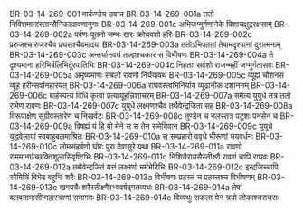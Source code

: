 BR-03-14-269-001	मार्कण्डेय उवाच
BR-03-14-269-001a	ततो निविशमानांस्तान्सैनिकान्रावणानुगाः
BR-03-14-269-001c	अभिजग्मुर्गणानेके पिशाचक्षुद्ररक्षसाम्
BR-03-14-269-002a	पर्वणः पूतनो जम्भः खरः क्रोधवशो हरिः
BR-03-14-269-002c	प्ररुजश्चारुजश्चैव प्रघसश्चैवमादयः
BR-03-14-269-003a	ततोऽभिपततां तेषामदृश्यानां दुरात्मनाम्
BR-03-14-269-003c	अन्तर्धानवधं तज्ज्ञश्चकार स विभीषणः
BR-03-14-269-004a	ते दृश्यमाना हरिभिर्बलिभिर्दूरपातिभिः
BR-03-14-269-004c	निहताः सर्वशो राजन्महीं जग्मुर्गतासवः
BR-03-14-269-005a	अमृष्यमाणः सबलो रावणो निर्ययावथ
BR-03-14-269-005c	व्यूह्य चौशनसं व्यूहं हरीन्सर्वानहारयत्
BR-03-14-269-006a	राघवस्त्वभिनिर्याय व्यूढानीकं दशाननम्
BR-03-14-269-006c	बार्हस्पत्यं विधिं कृत्वा प्रत्यव्यूहन्निशाचरम्
BR-03-14-269-007a	समेत्य युयुधे तत्र ततो रामेण रावणः
BR-03-14-269-007c	युयुधे लक्ष्मणश्चैव तथैवेन्द्रजिता सह
BR-03-14-269-008a	विरूपाक्षेण सुग्रीवस्तारेण च निखर्वटः
BR-03-14-269-008c	तुण्डेन च नलस्तत्र पटुशः पनसेन च
BR-03-14-269-009a	विषह्यं यं हि यो मेने स स तेन समेयिवान्
BR-03-14-269-009c	युयुधे युद्धवेलायां स्वबाहुबलमाश्रितः
BR-03-14-269-010a	स सम्प्रहारो ववृधे भीरूणां भयवर्धनः
BR-03-14-269-010c	लोमसंहर्षणो घोरः पुरा देवासुरे यथा
BR-03-14-269-011a	रावणो राममानर्छच्छक्तिशूलासिवृष्टिभिः
BR-03-14-269-011c	निशितैरायसैस्तीक्ष्णै रावणं चापि राघवः
BR-03-14-269-012a	तथैवेन्द्रजितं यत्तं लक्ष्मणो मर्मभेदिभिः
BR-03-14-269-012c	इन्द्रजिच्चापि सौमित्रिं बिभेद बहुभिः शरैः
BR-03-14-269-013a	विभीषणः प्रहस्तं च प्रहस्तश्च विभीषणम्
BR-03-14-269-013c	खगपत्रैः शरैस्तीक्ष्णैरभ्यवर्षद्गतव्यथः
BR-03-14-269-014a	तेषां बलवतामासीन्महास्त्राणां समागमः
BR-03-14-269-014c	विव्यथुः सकला येन त्रयो लोकाश्चराचराः

